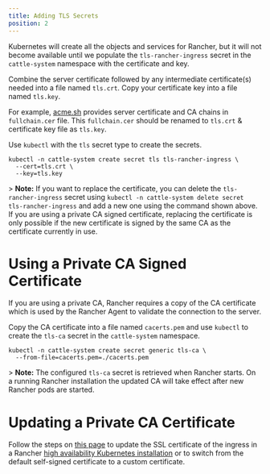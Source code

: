 ```yaml
---
title: Adding TLS Secrets
position: 2
---
```


Kubernetes will create all the objects and services for Rancher, but it will not become available until we populate the `tls-rancher-ingress` secret in the `cattle-system` namespace with the certificate and key.

Combine the server certificate followed by any intermediate certificate(s) needed into a file named `tls.crt`. Copy your certificate key into a file named `tls.key`.

For example, [acme.sh](https://acme.sh) provides server certificate and CA chains in `fullchain.cer` file. 
This `fullchain.cer` should be renamed to `tls.crt` & certificate key file as `tls.key`.

Use `kubectl` with the `tls` secret type to create the secrets.

```
kubectl -n cattle-system create secret tls tls-rancher-ingress \
  --cert=tls.crt \
  --key=tls.key
```

\> **Note:** If you want to replace the certificate, you can delete the `tls-rancher-ingress` secret using `kubectl -n cattle-system delete secret tls-rancher-ingress` and add a new one using the command shown above. If you are using a private CA signed certificate, replacing the certificate is only possible if the new certificate is signed by the same CA as the certificate currently in use.

# Using a Private CA Signed Certificate

If you are using a private CA, Rancher requires a copy of the CA certificate which is used by the Rancher Agent to validate the connection to the server.

Copy the CA certificate into a file named `cacerts.pem` and use `kubectl` to create the `tls-ca` secret in the `cattle-system` namespace.

```
kubectl -n cattle-system create secret generic tls-ca \
  --from-file=cacerts.pem=./cacerts.pem
```

\> **Note:** The configured `tls-ca` secret is retrieved when Rancher starts. On a running Rancher installation the updated CA will take effect after new Rancher pods are started.

# Updating a Private CA Certificate

Follow the steps on [this page](https://rancher.com/docs/rancher/v2.x/en/installation/resources/update-ca-cert) to update the SSL certificate of the ingress in a Rancher [high availability Kubernetes installation](https://rancher.com/docs/rancher/v2.6/en/installation/install-rancher-on-k8s/) or to switch from the default self-signed certificate to a custom certificate.